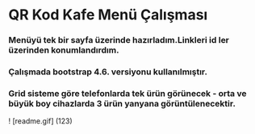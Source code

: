 # QR Kod Kafe Menü Çalışması
### Menüyü tek bir sayfa üzerinde hazırladım.Linkleri id ler üzerinden konumlandırdım.
### Çalışmada bootstrap  4.6. versiyonu kullanılmıştır.
### Grid sisteme göre telefonlarda tek ürün görünecek - orta ve büyük boy cihazlarda 3 ürün yanyana görüntülenecektir.
! [readme.gif] (123)